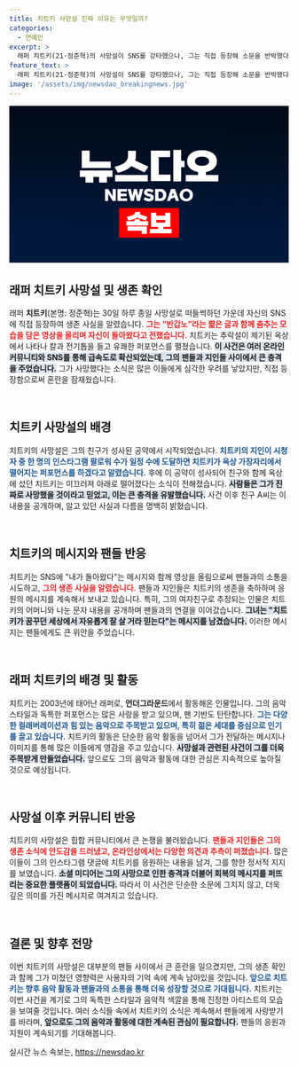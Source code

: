 ```yaml
---
title: 치트키 사망설 진짜 이유는 무엇일까?
categories:
  - 연예인
excerpt: >
  래퍼 치트키(21·정준혁)의 사망설이 SNS를 강타했으나, 그는 직접 등장해 소문을 반박했다. 반갑노라며 옥상에서 춤추는 영상과 함께 자작극이었음을 발표한 그는 팬들에게 놀라움을 안겼다.
feature_text: >
  래퍼 치트키(21·정준혁)의 사망설이 SNS를 강타했으나, 그는 직접 등장해 소문을 반박했다. 반갑노라며 옥상에서 춤추는 영상과 함께 자작극이었음을 발표한 그는 팬들에게 놀라움을 안겼다.
image: '/assets/img/newsdao_breakingnews.jpg'
---
```


<p><img src="/assets/img/newsdao_breakingnews.jpg" alt="ranknews 속보" /></p>

<h2 data-ke-size="size26">래퍼 치트키 사망설 및 생존 확인</h2>

<p data-ke-size="size16">래퍼 <b>치트키</b>(본명: 정준혁)는 30일 하루 종일 사망설로 떠들썩하던 가운데 자신의 SNS에 직접 등장하여 생존 사실을 알렸습니다. <b><span style="color: #ee2323;">그는 “반갑노”라는 짧은 글과 함께 춤추는 모습을 담은 영상을 올리며 자신이 돌아왔다고 전했습니다.</span></b> 치트키는 추락설이 제기된 옥상에서 나타나 칼과 전기톱을 들고 유쾌한 퍼포먼스를 펼쳤습니다. <b><span style="background-color: #21538527;">이 사건은 여러 온라인 커뮤니티와 SNS를 통해 급속도로 확산되었는데, 그의 팬들과 지인들 사이에서 큰 충격을 주었습니다.</span></b> 그가 사망했다는 소식은 많은 이들에게 심각한 우려를 낳았지만, 직접 등장함으로써 혼란을 잠재웠습니다.</p>

<p data-ke-size="size16">&nbsp;</p>

<h2 data-ke-size="size26">치트키 사망설의 배경</h2>

<p data-ke-size="size16">치트키의 사망설은 그의 친구가 성사된 공약에서 시작되었습니다. <b><span style="color: #1a5490;">치트키의 지인이 시청자 중 한 명의 인스타그램 팔로워 수가 일정 수에 도달하면 치트키가 옥상 가장자리에서 떨어지는 퍼포먼스를 하겠다고 알렸습니다.</span></b> 후에 이 공약이 성사되어 친구와 함께 옥상에 섰던 치트키는 미끄러져 아래로 떨어졌다는 소식이 전해졌습니다. <b><span style="background-color: #21538527;">사람들은 그가 진짜로 사망했을 것이라고 믿었고, 이는 큰 충격을 유발했습니다.</span></b> 사건 이후 친구 A씨는 이 내용을 공개하며, 알고 있던 사실과 다름을 명백히 밝혔습니다.</p>

<p data-ke-size="size16">&nbsp;</p>

<h2 data-ke-size="size26">치트키의 메시지와 팬들 반응</h2>

<p data-ke-size="size16">치트키는 SNS에 "내가 돌아왔다"는 메시지와 함께 영상을 올림으로써 팬들과의 소통을 시도하고, <b><span style="color: #ee2323;">그의 생존 사실을 알렸습니다.</span></b> 팬들과 지인들은 치트키의 생존을 축하하며 응원의 메시지를 계속해서 보내고 있습니다. 특히, 그의 여자친구로 추정되는 인물은 치트키의 어머니와 나눈 문자 내용을 공개하며 팬들과의 연결을 이어갔습니다. <b><span style="background-color: #21538527;">그녀는 "치트키가 꿈꾸던 세상에서 자유롭게 잘 살 거라 믿는다"는 메시지를 남겼습니다.</span></b> 이러한 메시지는 팬들에게도 큰 위안을 주었습니다.</p>

<p data-ke-size="size16">&nbsp;</p>

<h2 data-ke-size="size26">래퍼 치트키의 배경 및 활동</h2>

<p data-ke-size="size16">치트키는 2003년에 태어난 래퍼로, <b>언더그라운드</b>에서 활동해온 인물입니다. 그의 음악 스타일과 독특한 퍼포먼스는 많은 사랑을 받고 있으며, 팬 기반도 탄탄합니다. <b><span style="color: #1a5490;">그는 다양한 컬래버레이션과 힘 있는 음악으로 주목받고 있으며, 특히 젊은 세대를 중심으로 인기를 끌고 있습니다.</span></b> 치트키의 활동은 단순한 음악 활동을 넘어서 그가 전달하는 메시지나 이미지를 통해 많은 이들에게 영감을 주고 있습니다. <b><span style="background-color: #21538527;">사망설과 관련된 사건이 그를 더욱 주목받게 만들었습니다.</span></b> 앞으로도 그의 음악과 활동에 대한 관심은 지속적으로 높아질 것으로 예상됩니다.</p>

<p data-ke-size="size16">&nbsp;</p>

<h2 data-ke-size="size26">사망설 이후 커뮤니티 반응</h2>

<p data-ke-size="size16">치트키의 사망설은 힙합 커뮤니티에서 큰 논쟁을 불러왔습니다. <b><span style="color: #ee2323;">팬들과 지인들은 그의 생존 소식에 안도감을 드러냈고, 온라인상에서는 다양한 의견과 추측이 퍼졌습니다.</span></b> 많은 이들이 그의 인스타그램 댓글에 치트키를 응원하는 내용을 남겨, 그를 향한 정서적 지지를 보였습니다. <b><span style="background-color: #21538527;">소셜 미디어는 그의 사망으로 인한 충격과 더불어 회복의 메시지를 퍼뜨리는 중요한 플랫폼이 되었습니다.</span></b> 따라서 이 사건은 단순한 소문에 그치지 않고, 더욱 깊은 의미를 가진 메시지로 여겨지고 있습니다.</p>

<p data-ke-size="size16">&nbsp;</p>

<h2 data-ke-size="size26">결론 및 향후 전망</h2>

<p data-ke-size="size16">이번 치트키의 사망설은 대부분의 팬들 사이에서 큰 혼란을 일으켰지만, 그의 생존 확인과 함께 그가 미쳤던 영향력은 사용자의 기억 속에 계속 남아있을 것입니다. <b><span style="color: #1a5490;">앞으로 치트키는 향후 음악 활동과 팬들과의 소통을 통해 더욱 성장할 것으로 기대됩니다.</span></b> 치트키는 이번 사건을 계기로 그의 독특한 스타일과 음악적 색깔을 통해 진정한 아티스트의 모습을 보여줄 것입니다. 여러 소식들 속에서 치트키의 소식은 계속해서 팬들에게 사랑받기를 바라며, <b><span style="background-color: #21538527;">앞으로도 그의 음악과 활동에 대한 계속된 관심이 필요합니다.</span></b> 팬들의 응원과 지원이 계속되기를 기대해봅니다.</p>
실시간 뉴스 속보는, <a href="https://newsdao.kr" rel="dofollow">https://newsdao.kr</a>



